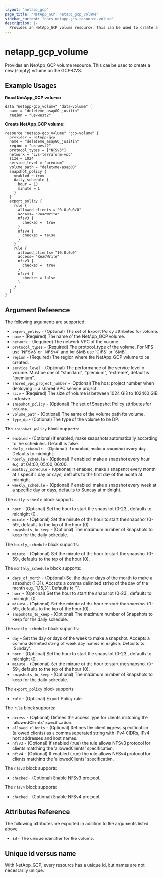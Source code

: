 ```yaml
---
layout: "netapp_gcp"
page_title: "NetApp_GCP: netapp_gcp_volume"
sidebar_current: "docs-netapp-gcp-resource-volume"
description: |-
  Provides an NetApp_GCP volume resource. This can be used to create a new (empty) volume on the GCP-CVS.
---
```


# netapp_gcp\_volume

Provides an NetApp_GCP volume resource. This can be used to create a new (empty) volume on the GCP-CVS.

## Example Usages

**Read NetApp_GCP volume:**

```
data "netapp-gcp_volume" "data-volume" {
  name = "deleteme_asapGO_jusitin"
  region = "us-west2"
```

**Create NetApp_GCP volume:**

```
resource "netapp-gcp_volume" "gcp-volume" {
  provider = netapp-gcp
  name = "deleteme_asapGO_jusitin"
  region = "us-west2"
  protocol_types = ["NFSv3"]
  network = "cvs-terraform-vpc"
  size = 1024
  service_level = "premium"
  volume_path = "deleteme-asapGO"
  snapshot_policy {
    enabled = true
    daily_schedule {
      hour = 10
      minute = 1
    }
  }
  export_policy {
    rule {
      allowed_clients = "0.0.0.0/0"
      access= "ReadWrite"
      nfsv3 {
        checked =  true
      }
      nfsv4 {
        checked = false
      }
    }
    rule {
      allowed_clients= "10.0.0.0"
      access= "ReadWrite"
      nfsv3 {
        checked =  true
      }
      nfsv4 {
        checked = false
      }
    }
  }
}
```

## Argument Reference

The following arguments are supported:

* `export_policy` - (Optional) The set of Export Policy attributes for volume.
* `name` - (Required) The name of the NetApp_GCP volume.
* `network` - (Required) The network VPC of the volume.
* `protocol_types` - (Required) The protocol_type of the volume. For NFS use 'NFSv3' or 'NFSv4' and for SMB use 'CIFS' or 'SMB'.
* `region` - (Required) The region where the NetApp_GCP volume to be created.
* `service_level` - (Optional) The performance of the service level of volume. Must be one of "standard", "premium", "extreme", default is "premium".
* `shared_vpc_project_number` - (Optional) The host project number when deploying in a shared VPC service project.
* `size` - (Required) The size of volume is between 1024 GiB to 102400 GiB inclusive.
* `snapshot_policy` - (Optional) The set of Snapshot Policy attributes for volume.
* `volume_path` - (Optional) The name of the volume path for volume.
* `type_dp` - (Optional) The type of the volume to be DP.

The `snapshot_policy` block supports:
* `enabled` - (Optional) If enabled, make snapshots automatically according to the schedules. Default is false.
* `daily_schedule` - (Optional) If enabled, make a snapshot every day. Defaults to midnight.
* `hourly_schedule` - (Optional) If enabled, make a snapshot every hour e.g. at 04:00, 05:00, 06:00.
* `monthly_schedule` - (Optional) If enabled, make a snapshot every month at a specific day or days, defaults to the first day of the month at midnight
* `weekly_schedule` - (Optional) If enabled, make a snapshot every week at a specific day or days, defaults to Sunday at midnight.

The `daily_scheule` block supports:
* `hour` - (Optional) Set the hour to start the snapshot (0-23), defaults to midnight (0).
* `minute` - (Optional) Set the minute of the hour to start the snapshot (0-59), defaults to the top of the hour (0).
* `snapshots_to_keep` - (Optional) The maximum number of Snapshots to keep for the daily schedule.

The `hourly_schedule` block supports:
* `minute` - (Optional) Set the minute of the hour to start the snapshot (0-59), defaults to the top of the hour (0).

The `monthly_schedule` block supports:
* `days_of_month` - (Optional) Set the day or days of the month to make a snapshot (1-31). Accepts a comma delimited string of the day of the month e.g. '1,15,31'. Defaults to '1'.
* `hour` - (Optional) Set the hour to start the snapshot (0-23), defaults to midnight (0).
* `minute` - (Optional) Set the minute of the hour to start the snapshot (0-59), defaults to the top of the hour (0).
* `snapshots_to_keep` - (Optional) The maximum number of Snapshots to keep for the daily schedule.

The `weekly_schedule` block supports:
* `day` - Set the day or days of the week to make a snapshot. Accepts a comma delimited string of week day names in english. Defaults to 'Sunday'.
* `hour` - (Optional) Set the hour to start the snapshot (0-23), defaults to midnight (0).
* `minute` - (Optional) Set the minute of the hour to start the snapshot (0-59), defaults to the top of the hour (0).
* `snapshots_to_keep` - (Optional) The maximum number of Snapshots to keep for the daily schedule.

The `export_policy` block supports:
* `rule` - (Optional) Export Policy rule.

The `rule` block supports:
* `access` - (Optional) Defines the access type for clients matching the 'allowedClients' specification.
* `allowed_clients` - (Optional) Defines the client ingress specification (allowed clients) as a comma seperated string with IPv4 CIDRs, IPv4 host addresses and host names.
* `nfsv3` - (Optional) If enabled (true) the rule allows NFSv3 protocol for clients matching the 'allowedClients' specification.
* `nfsv4` - (Optional) If enabled (true) the rule allows NFSv4 protocol for clients matching the 'allowedClients' specification.

The `nfsv3` block supports:
* `checked` - (Optional) Enable NFSv3 protocol.

The `nfsv4` block supports:
* `checked` - (Optional) Enable NFSv4 protocol.

## Attributes Reference

The following attributes are exported in addition to the arguments listed above:

* `id` - The unique identifier for the volume.

## Unique id versus name

With NetApp_GCP, every resource has a unique id, but names are not necessarily unique.

